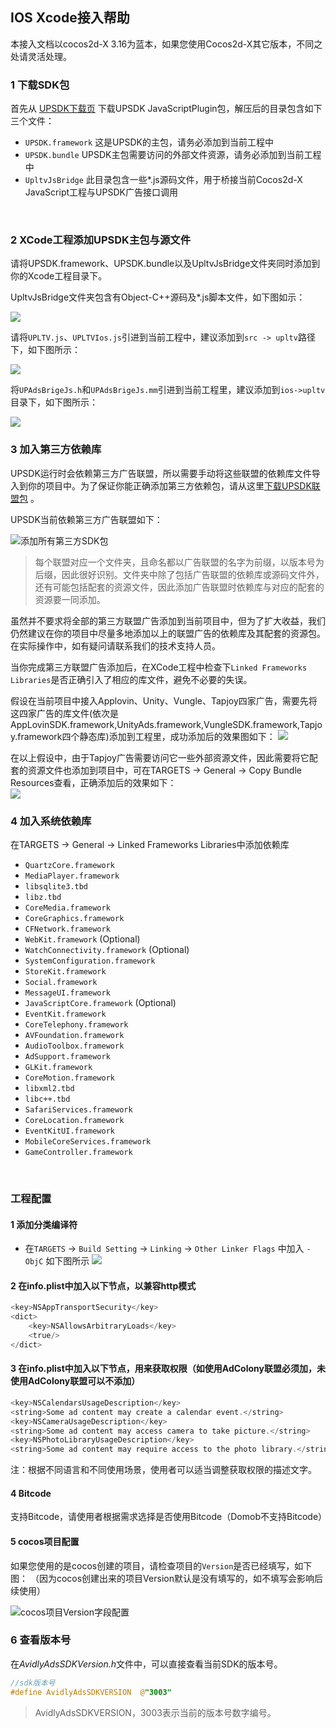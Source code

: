 ## IOS Xcode接入帮助

本接入文档以cocos2d-X 3.16为蓝本，如果您使用Cocos2d-X其它版本，不同之处请灵活处理。

### 1 下载SDK包
首先从 [UPSDK下载页](http://docs.upltv.com/zh/master/chapters/chapter10.html "SDK下载页面") 下载UPSDK JavaScriptPlugin包，解压后的目录包含如下三个文件：
- `UPSDK.framework` 这是UPSDK的主包，请务必添加到当前工程中
- `UPSDK.bundle` UPSDK主包需要访问的外部文件资源，请务必添加到当前工程中
- `UpltvJsBridge` 此目录包含一些*.js源码文件，用于桥接当前Cocos2d-X JavaScript工程与UPSDK广告接口调用
</br>

### 2 XCode工程添加UPSDK主包与源文件
请将UPSDK.framework、UPSDK.bundle以及UpltvJsBridge文件夹同时添加到你的Xcode工程目录下。

UpltvJsBridge文件夹包含有Object-C++源码及*.js脚本文件，如下图如示：

![](http://docc.upltv.com/uploads/201805/5b02724dc9bb5_5b02724d.png)

请将`UPLTV.js`、`UPLTVIos.js`引进到当前工程中，建议添加到`src -> upltv`路径下，如下图所示：

![](http://docc.upltv.com/uploads/201805/5b02734555c95_5b027345.png)

将`UPAdsBrigeJs.h`和`UPAdsBrigeJs.mm`引进到当前工程里，建议添加到`ios->upltv`目录下，如下图所示：

![](http://docc.upltv.com/uploads/201805/5b02736e0f931_5b02736e.png)

### 3 加入第三方依赖库
UPSDK运行时会依赖第三方广告联盟，所以需要手动将这些联盟的依赖库文件导入到你的项目中。为了保证你能正确添加第三方依赖包，请从这里[下载UPSDK联盟包](http://docc.upltv.com/docs/show/13 "SDK第三方包下载") 。

UPSDK当前依赖第三方广告联盟如下：

![添加所有第三方SDK包](http://docc.upltv.com/uploads/201709/59afafb9143e9_59afafb9.png "添加所有第三方SDK包")

> 每个联盟对应一个文件夹，且命名都以广告联盟的名字为前缀，以版本号为后缀，因此很好识别。文件夹中除了包括广告联盟的依赖库或源码文件外，还有可能包括配套的资源文件，因此添加广告联盟时依赖库与对应的配套的资源要一同添加。

虽然并不要求将全部的第三方联盟广告添加到当前项目中，但为了扩大收益，我们仍然建议在你的项目中尽量多地添加以上的联盟广告的依赖库及其配套的资源包。在实际操作中，如有疑问请联系我们的技术支持人员。

当你完成第三方联盟广告添加后，在XCode工程中检查下`Linked Frameworks Libraries`是否正确引入了相应的库文件，避免不必要的失误。

假设在当前项目中接入Applovin、Unity、Vungle、Tapjoy四家广告，需要先将这四家广告的库文件(依次是AppLovinSDK.framework,UnityAds.framework,VungleSDK.framework,Tapjoy.framework四个静态库)添加到工程里，成功添加后的效果图如下：
![](http://docc.upltv.com/uploads/201804/5acc6644c33a5_5acc6644.png)

在以上假设中，由于Tapjoy广告需要访问它一些外部资源文件，因此需要将它配套的资源文件也添加到项目中，可在TARGETS → General → Copy Bundle Resources查看，正确添加后的效果如下：
<br>
![](http://docc.upltv.com/uploads/201804/5acc70803fec8_5acc7080.png)


### 4 加入系统依赖库
在TARGETS → General → Linked Frameworks Libraries中添加依赖库
- `QuartzCore.framework`
- `MediaPlayer.framework`
- `libsqlite3.tbd`
- `libz.tbd`
- `CoreMedia.framework`
- `CoreGraphics.framework`
- `CFNetwork.framework`
- `WebKit.framework` (Optional)
- `WatchConnectivity.framework`	(Optional)
- `SystemConfiguration.framework`
- `StoreKit.framework`
- `Social.framework`
- `MessageUI.framework`
- `JavaScriptCore.framework`	(Optional)
- `EventKit.framework`
- `CoreTelephony.framework`
- `AVFoundation.framework`
- `AudioToolbox.framework`
- `AdSupport.framework`
- `GLKit.framework`
- `CoreMotion.framework`
- `libxml2.tbd`
- `libc++.tbd`
- `SafariServices.framework`
- `CoreLocation.framework`
- `EventKitUI.framework`
- `MobileCoreServices.framework`
- `GameController.framework`
<br>

### 工程配置
#### 1 添加分类编译符

- 在`TARGETS` → `Build Setting` → `Linking` → `Other Linker Flags` 中加入 `-ObjC` 如下图所示
![](http://docc.upltv.com/uploads/201804/5ae28e70be73c_5ae28e70.png)

#### 2 在info.plist中加入以下节点，以兼容http模式

```objective-c
<key>NSAppTransportSecurity</key>
<dict>
	<key>NSAllowsArbitraryLoads</key>
	<true/>
</dict>
```

#### 3 在info.plist中加入以下节点，用来获取权限（如使用AdColony联盟必须加，未使用AdColony联盟可以不添加）
```objective-c
<key>NSCalendarsUsageDescription</key>
<string>Some ad content may create a calendar event.</string>
<key>NSCameraUsageDescription</key>
<string>Some ad content may access camera to take picture.</string>
<key>NSPhotoLibraryUsageDescription</key>
<string>Some ad content may require access to the photo library.</string>
```

注：根据不同语言和不同使用场景，使用者可以适当调整获取权限的描述文字。
<br>

#### 4 Bitcode
支持Bitcode，请使用者根据需求选择是否使用Bitcode（Domob不支持Bitcode）

#### 5 cocos项目配置
如果您使用的是cocos创建的项目，请检查项目的`Version`是否已经填写，如下图：
（因为cocos创建出来的项目Version默认是没有填写的，如不填写会影响后续使用）

![cocos项目Version字段配置](http://docc.upltv.com/uploads/201709/59afb01ec7612_59afb01e.png "cocos项目Version字段配置")
<br>

### 6 查看版本号
在*AvidlyAdsSDKVersion.h*文件中，可以直接查看当前SDK的版本号。

```objective-c
//sdk版本号
#define AvidlyAdsSDKVERSION  @"3003"
```
> AvidlyAdsSDKVERSION，3003表示当前的版本号数字编号。

